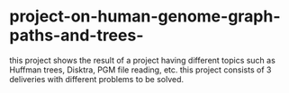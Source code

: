 # project-on-human-genome-graph-paths-and-trees-
this project shows the result of a project having different topics such as Huffman trees, Disktra, PGM file reading, etc.  this project consists of 3 deliveries with different problems to be solved. 
